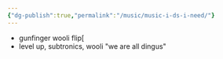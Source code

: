 ```yaml
---
{"dg-publish":true,"permalink":"/music/music-i-ds-i-need/"}
---
```


- gunfinger wooli flip[
- level up, subtronics, wooli "we are all dingus"